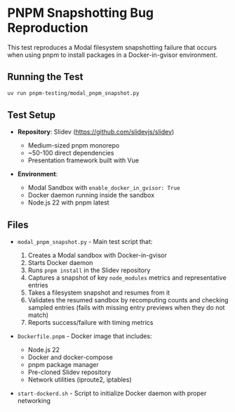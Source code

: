 # PNPM Snapshotting Bug Reproduction

This test reproduces a Modal filesystem snapshotting failure that occurs when using pnpm to install packages in a Docker-in-gvisor environment.

## Running the Test

```bash
uv run pnpm-testing/modal_pnpm_snapshot.py
```


## Test Setup

- **Repository**: Slidev (https://github.com/slidevjs/slidev)
  - Medium-sized pnpm monorepo
  - ~50-100 direct dependencies
  - Presentation framework built with Vue
  
- **Environment**: 
  - Modal Sandbox with `enable_docker_in_gvisor: True`
  - Docker daemon running inside the sandbox
  - Node.js 22 with pnpm latest

## Files

- `modal_pnpm_snapshot.py` - Main test script that:
  1. Creates a Modal sandbox with Docker-in-gvisor
  2. Starts Docker daemon
  3. Runs `pnpm install` in the Slidev repository
  4. Captures a snapshot of key `node_modules` metrics and representative entries
  5. Takes a filesystem snapshot and resumes from it
  6. Validates the resumed sandbox by recomputing counts and checking sampled entries (fails with missing entry previews when they do not match)
  7. Reports success/failure with timing metrics

- `Dockerfile.pnpm` - Docker image that includes:
  - Node.js 22
  - Docker and docker-compose
  - pnpm package manager
  - Pre-cloned Slidev repository
  - Network utilities (iproute2, iptables)

- `start-dockerd.sh` - Script to initialize Docker daemon with proper networking
